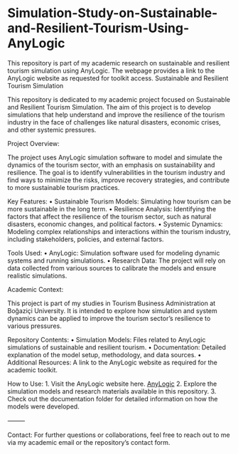 # Simulation-Study-on-Sustainable-and-Resilient-Tourism-Using-AnyLogic
This repository is part of my academic research on sustainable and resilient tourism simulation using AnyLogic. The webpage provides a link to the AnyLogic website as requested for toolkit access.
Sustainable and Resilient Tourism Simulation

This repository is dedicated to my academic project focused on Sustainable and Resilient Tourism Simulation. The aim of this project is to develop simulations that help understand and improve the resilience of the tourism industry in the face of challenges like natural disasters, economic crises, and other systemic pressures.

Project Overview:

The project uses AnyLogic simulation software to model and simulate the dynamics of the tourism sector, with an emphasis on sustainability and resilience. The goal is to identify vulnerabilities in the tourism industry and find ways to minimize the risks, improve recovery strategies, and contribute to more sustainable tourism practices.

Key Features:
	•	Sustainable Tourism Models: Simulating how tourism can be more sustainable in the long term.
	•	Resilience Analysis: Identifying the factors that affect the resilience of the tourism sector, such as natural disasters, economic changes, and political factors.
	•	Systemic Dynamics: Modeling complex relationships and interactions within the tourism industry, including stakeholders, policies, and external factors.

Tools Used:
	•	AnyLogic: Simulation software used for modeling dynamic systems and running simulations.
	•	Research Data: The project will rely on data collected from various sources to calibrate the models and ensure realistic simulations.

Academic Context:

This project is part of my studies in Tourism Business Administration at Boğaziçi University. It is intended to explore how simulation and system dynamics can be applied to improve the tourism sector’s resilience to various pressures.

Repository Contents:
	•	Simulation Models: Files related to AnyLogic simulations of sustainable and resilient tourism.
	•	Documentation: Detailed explanation of the model setup, methodology, and data sources.
	•	Additional Resources: A link to the AnyLogic website as required for the academic toolkit.

How to Use:
	1.	Visit the AnyLogic website here. <a href="www.anylogic.com" title="AnyLogic website" target="_blank">AnyLogic</a>
	2.	Explore the simulation models and research materials available in this repository.
	3.	Check out the documentation folder for detailed information on how the models were developed.

⸻

Contact:
For further questions or collaborations, feel free to reach out to me via my academic email or the repository’s contact form.